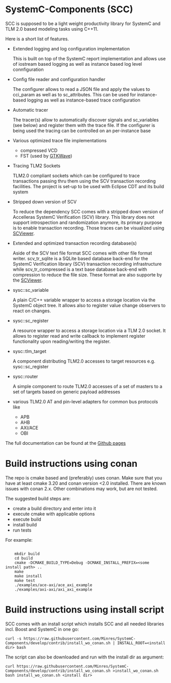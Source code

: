 SystemC-Components (SCC)
========================

SCC is supposed to be a light weight productivity library for SystemC and TLM 2.0 based modeling tasks using C++11.

Here is a short list of features.

* Extended logging and log configuration implementation

  This is built on top of the SystemC report implementation and allows use of iostream based logging as well as instance based log level connfiguration
  
* Config file reader and configuration handler

  The configurer allows to read a JSON file and apply the values to cci_param as well as to sc_attributes. This can be used for instance-based logging as well as instance-based trace configuration
  
* Automatic tracer

  The tracer(s) allow to automatically discover signals and sc_variables (see below) and register them with the trace file. If the configurer is being used the tracing can be controlled on an per-instance base 
  
* Various optimized trace file implementations   
  * compressed VCD
  * FST (used by [GTKWave](http://gtkwave.sourceforge.net/))

* Tracing TLM2 Sockets

  TLM2.0 compliant sockets which can be configured to trace transactions passing thru them using the SCV transaction recording facilities. The project is set-up to be used with Eclipse CDT and its build system

* Stripped down version of SCV

  To reduce the dependency SCC comes with a stripped down version of Accelleras SystemC Verification (SCV) library. This library does not support introspection and randomization anymore, its primary purpose is to enable transaction recording. Those traces can be visualized using [SCViewer](https://minres.github.io/SCViewer/).

* Extended and optimized transaction recording database(s)

  Aside of the SCV text file format SCC comes with other file format writer. scv_tr_sqlite is a SQLite based database back-end for the SystemC Verification library (SCV) transaction recording infrastructure while scv_tr_compressed is a text base database back-end with compression to reduce the file size. These format are also supporte by the [SCViewer](https://minres.github.io/SCViewer/).

* sysc::sc_variable

  A plain C/C++ variable wrapper to access a storage location via the SystemC object tree. It allows also to register value change observers to react on changes.
  
* sysc::sc_register

  A resource wrapper to access a storage location via a TLM 2.0 socket. It allows to register read and write callback to implement register functionality upon reading/writing the register.
  
* sysc::tlm_target

  A component distributing TLM2.0 accesses to target resources e.g. sysc::sc_register
  
* sysc::router

  A simple component to route TLM2.0 accesses of a set of masters to a set of targets based on generic payload addresses
  
* various TLM2.0 AT and pin-level adapters for common bus protocols like
  * APB
  * AHB
  * AXI/ACE
  * OBI

The full documentation can be found at the [Github pages](https://minres.github.io/SystemC-Components/)

Build instructions using conan
==============================

The repo is cmake based and (preferably) uses conan. Make sure that you have at least cmake 3.20 and conan version <2.0 installed. There are known issues with conan 2.x. Other combinations may work, but are not tested.

The suggested build steps are:

- create a build directory and enter into it
- execute cmake with applicable options 
- execute build
- install build
- run tests

For example:

```

    mkdir build
    cd build
    cmake -DCMAKE_BUILD_TYPE=Debug -DCMAKE_INSTALL_PREFIX=<some install path> ..
    make 
    make install
    make test
    ./examples/ace-axi/ace_axi_example
    ./examples/axi-axi/axi_axi_example

```

Build instructions using install script
=======================================

SCC comes with an install script which installs SCC and all needed libraries incl. Boost and SystemC in one go:

```
curl -s https://raw.githubusercontent.com/Minres/SystemC-Components/develop/contrib/install_wo_conan.sh | INSTALL_ROOT=<install dir> bash
```

The script can also be downloaded and run with the install dir as argument:

```
curl https://raw.githubusercontent.com/Minres/SystemC-Components/develop/contrib/install_wo_conan.sh >install_wo_conan.sh
bash install_wo_conan.sh <install dir>
```
